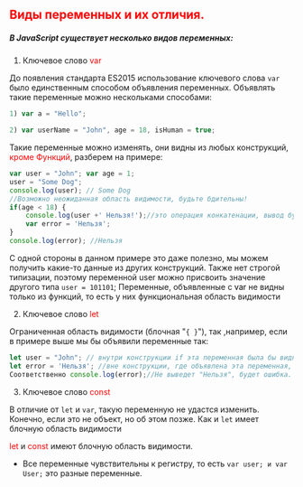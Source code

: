 ## <font color="red">Виды переменных и их отличия.</font>

##### В JavaScript существует несколько видов переменных:
1. Ключевое слово <font color="red">var</font>

До появления стандарта ES2015 использование ключевого слова `var` было единственным способом объявления переменных. Объявлять такие переменные можно нескольками способами:
```js
1) var a = "Hello";
```
```js
2) var userName = "John", age = 18, isHuman = true;
```
Такие переменные можно изменять, они видны из любых конструкций, <font color="red">кроме Функций</font>, разберем на примере:
```js
var user = "John"; var age = 1;
user = "Some Dog";
console.log(user); // Some Dog
//Возможно неожиданная область видимости, будьте бдительны!
if(age < 18) {
    console.log(user +' Нельзя!');//это операция конкатенации, вывод будет таким: Some Dog Нельзя!
    var error = 'Нельзя';
}
console.log(error); //Нельзя
```
С одной стороны в данном примере это даже полезно, мы можем получить какие-то данные из других конструкций.
Также нет строгой типизации, поэтому переменной user можно присвоить значение другого типа `user = 101101`;
Переменные, объявленные с <font color="black">var</font> не видны только из функций, то есть у них функциональная область видимости

2. Ключевое слово <font color="red">let</font>

Ограниченная область видимости (блочная "`{ }`"), так ,например, если в примере выше мы бы объявили переменные так:
```js
let user = "John"; // внутри конструкции if эта переменная была бы видна
let error = 'Нельзя'; //вне конструкции, где объявлена эта переменная, её не будет видно. 
Соответственно console.log(error);//Не выведет "Нельзя", будет ошибка.
```
3. Ключевое слово <font color="red">const</font>

В отличие от `let` и `var`, такую переменную не удастся изменить. Конечно, если это не объект, но об этом позже. Как и `let` имеет блочную область видимости

<font color="red">let</font> и <font color="red">const</font> имеют блочную область видимости.

* Все переменные чувствительны к регистру, то есть `var user; и var User;` это разные переменные.
